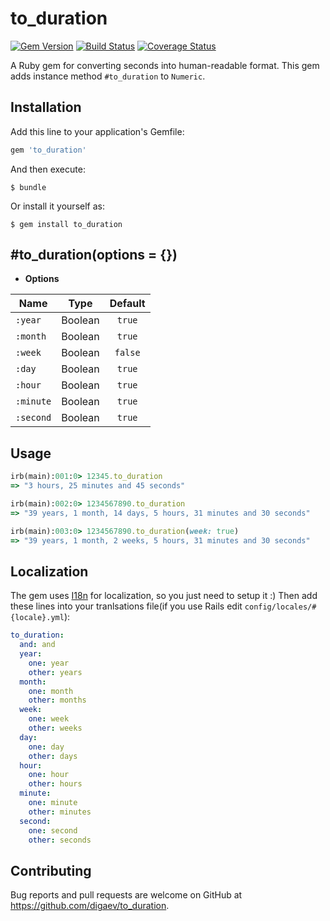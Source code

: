 # to_duration

[![Gem Version](https://badge.fury.io/rb/to_duration.svg)](https://badge.fury.io/rb/to_duration) [![Build Status](https://travis-ci.org/digaev/to_duration.svg)](https://travis-ci.org/digaev/to_duration) [![Coverage Status](https://coveralls.io/repos/github/digaev/to_duration/badge.svg?branch=master)](https://coveralls.io/github/digaev/to_duration?branch=master)

A Ruby gem for converting seconds into human-readable format. This gem adds instance method `#to_duration` to `Numeric`.

## Installation

Add this line to your application's Gemfile:

```ruby
gem 'to_duration'
```

And then execute:

    $ bundle

Or install it yourself as:

    $ gem install to_duration

## #to_duration(options = {})

* **Options**

| Name | Type | Default |
|---|:-:|:-:|
| `:year` | Boolean | `true` |
| `:month` | Boolean | `true` |
| `:week` | Boolean | `false` |
| `:day` | Boolean | `true` |
| `:hour` | Boolean  | `true` |
| `:minute` | Boolean | `true` |
| `:second` | Boolean | `true` |

## Usage

```ruby
irb(main):001:0> 12345.to_duration
=> "3 hours, 25 minutes and 45 seconds"

irb(main):002:0> 1234567890.to_duration
=> "39 years, 1 month, 14 days, 5 hours, 31 minutes and 30 seconds"

irb(main):003:0> 1234567890.to_duration(week: true)
=> "39 years, 1 month, 2 weeks, 5 hours, 31 minutes and 30 seconds"
```

## Localization

The gem uses [I18n](https://github.com/svenfuchs/i18n) for localization, so you just need to setup it :) Then add these lines into your tranlsations file(if you use Rails edit `config/locales/#{locale}.yml`):

```yml
to_duration:
  and: and
  year:
    one: year
    other: years
  month:
    one: month
    other: months
  week:
    one: week
    other: weeks
  day:
    one: day
    other: days
  hour:
    one: hour
    other: hours
  minute:
    one: minute
    other: minutes
  second:
    one: second
    other: seconds
```

## Contributing

Bug reports and pull requests are welcome on GitHub at https://github.com/digaev/to_duration.
